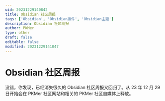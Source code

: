 ```yaml
---
uid: 20231229140842
title: Obsidian 社区周报
tags: ['Obsidian', 'Obsidian插件', 'Obsidian主题']
description: Obsidian 社区周报
author: PKMer
type: other
draft: false
editable: false
modified: 20231229141047
---
```


# Obsidian 社区周报

没错，你发现，已经消失很久的 Obsidian 社区周报又回归了。从 23 年 12 月 29 日开始会在 PKMer 社区网站和相关的 PKMer 社区自媒体上释放。
